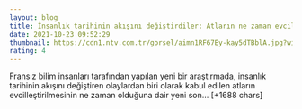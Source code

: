 ```yaml
--- 
layout: blog
title: İnsanlık tarihinin akışını değiştirdiler: Atların ne zaman evcilleştirildiği ortaya çıktı
date: 2021-10-23 09:52:29
thumbnail: https://cdn1.ntv.com.tr/gorsel/aimn1RF67Ey-kay5dTBblA.jpg?width=1080&mode=crop&scale=both
rating: 4
---
```

Fransız bilim insanları tarafından yapılan yeni bir araştırmada, insanlık tarihinin akışını değiştiren olaylardan biri olarak kabul edilen atların evcilleştirilmesinin ne zaman olduğuna dair yeni son… [+1688 chars]